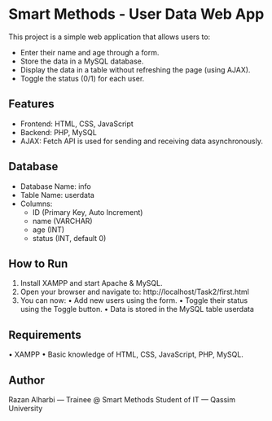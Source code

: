 # Smart Methods - User Data Web App

This project is a simple web application that allows users to:
- Enter their name and age through a form.
- Store the data in a MySQL database.
- Display the data in a table without refreshing the page (using AJAX).
- Toggle the status (0/1) for each user.

## Features
- Frontend: HTML, CSS, JavaScript
- Backend: PHP, MySQL
- AJAX: Fetch API is used for sending and receiving data asynchronously.

## Database
- Database Name: info
- Table Name: userdata
- Columns:
  - ID (Primary Key, Auto Increment)
  - name (VARCHAR)
  - age (INT)
  - status (INT, default 0)

## How to Run
1. Install XAMPP and start Apache & MySQL.
2. Open your browser and navigate to:
   http://localhost/Task2/first.html
3. You can now:
 • Add new users using the form.
 • Toggle their status using the Toggle button.
 • Data is stored in the MySQL table userdata

## Requirements
 • XAMPP
 • Basic knowledge of HTML, CSS, JavaScript, PHP, MySQL.

## Author
Razan Alharbi — Trainee @ Smart Methods
Student of IT — Qassim University

